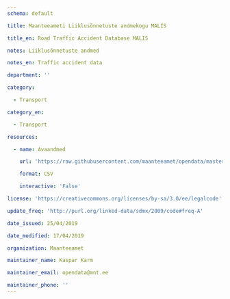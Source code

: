 ```yaml
---
schema: default

title: Maanteeameti Liiklusõnnetuste andmekogu MALIS

title_en: Road Traffic Accident Database MALIS

notes: Liiklusõnnetuste andmed

notes_en: Traffic accident data

department: ''

category:

  - Transport

category_en:

  - Transport

resources:

  - name: Avaandmed

    url: 'https://raw.githubusercontent.com/maanteeamet/opendata/master/MALIS/Inimkannatanutega_liiklusonnetused.csv'

    format: CSV

    interactive: 'False'

license: 'https://creativecommons.org/licenses/by-sa/3.0/ee/legalcode'

update_freq: 'http://purl.org/linked-data/sdmx/2009/code#freq-A'

date_issued: 25/04/2019

date_modified: 17/04/2019

organization: Maanteeamet

maintainer_name: Kaspar Karm

maintainer_email: opendata@mnt.ee

maintainer_phone: ''
---
```

